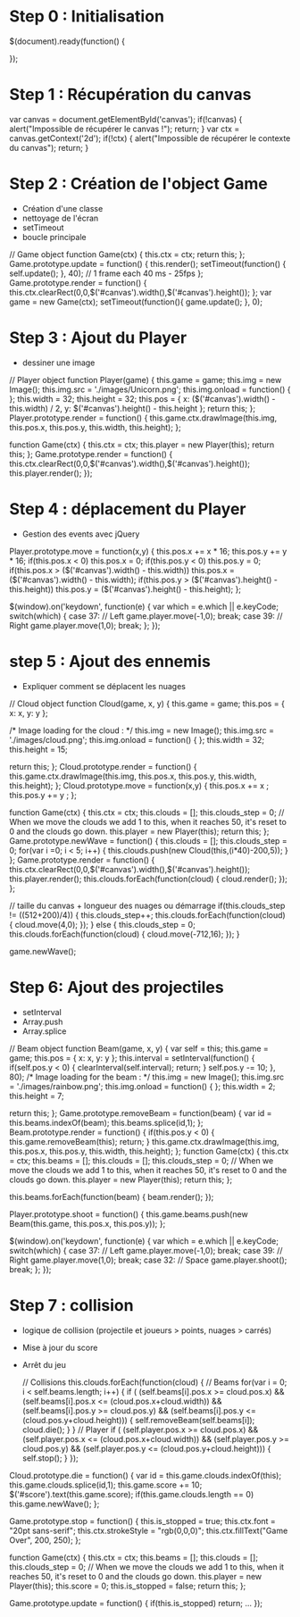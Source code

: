 # Step 0 : Initialisation

$(document).ready(function() {

});

# Step 1 : Récupération du canvas

  var canvas = document.getElementById('canvas');
  if(!canvas) {
    alert("Impossible de récupérer le canvas !");
    return;
  }
  var ctx = canvas.getContext('2d');
  if(!ctx) {
    alert("Impossible de récupérer le contexte du canvas");
    return;
  }

# Step 2 : Création de l'object Game

- Création d'une classe
- nettoyage de l'écran
- setTimeout
- boucle principale

// Game object
function Game(ctx) {
  this.ctx = ctx;
  return this;
};
Game.prototype.update = function() {
  this.render();
  setTimeout(function() {
    self.update();
  }, 40); // 1 frame each 40 ms - 25fps
};
Game.prototype.render = function() {
  this.ctx.clearRect(0,0,$('#canvas').width(),$('#canvas').height());
};
var game = new Game(ctx);
setTimeout(function(){
  game.update();
}, 0);

# Step 3 : Ajout du Player

- dessiner une image

// Player object
function Player(game) {
  this.game = game;
  this.img = new Image();
  this.img.src = './images/Unicorn.png';
  this.img.onload = function() {
  };
  this.width = 32;
  this.height = 32;
  this.pos = {
    x: ($('#canvas').width() - this.width) / 2,
    y: $('#canvas').height() - this.height
  };
  return this;
};
Player.prototype.render = function() {
  this.game.ctx.drawImage(this.img, this.pos.x, this.pos.y, this.width, this.height);
};

function Game(ctx) {
  this.ctx = ctx;
  this.player = new Player(this);
  return this;
};
Game.prototype.render = function() {
  this.ctx.clearRect(0,0,$('#canvas').width(),$('#canvas').height());
  this.player.render();
});

# Step 4 : déplacement du Player

- Gestion des events avec jQuery

Player.prototype.move = function(x,y) {
  this.pos.x += x * 16;
  this.pos.y += y * 16;
  if(this.pos.x < 0) this.pos.x = 0;
  if(this.pos.y < 0) this.pos.y = 0;
  if(this.pos.x > ($('#canvas').width() - this.width))
    this.pos.x = ($('#canvas').width() - this.width);
  if(this.pos.y > ($('#canvas').height() - this.height))
    this.pos.y = ($('#canvas').height() - this.height);
};

$(window).on('keydown', function(e) {
    var which = e.which || e.keyCode;
    switch(which) {
      case 37: // Left
        game.player.move(-1,0);
        break;
      case 39: // Right
        game.player.move(1,0);
        break;
    };
  });

# step 5 : Ajout des ennemis

- Expliquer comment se déplacent les nuages

// Cloud object
function Cloud(game, x, y) {
  this.game = game;
  this.pos = { x: x, y: y };

  /* Image loading for the cloud : */
  this.img = new Image();
  this.img.src = './images/cloud.png';
  this.img.onload = function() {
  };
  this.width = 32;
  this.height = 15;

  return this;
};
Cloud.prototype.render = function() {
  this.game.ctx.drawImage(this.img, this.pos.x, this.pos.y, this.width, this.height);
};
Cloud.prototype.move = function(x,y) {
  this.pos.x += x ;
  this.pos.y += y ;
};

function Game(ctx) {
  this.ctx = ctx;
  this.clouds = [];
  this.clouds_step = 0; // When we move the clouds we add 1 to this, when it reaches 50, it's reset to 0 and the clouds go down.
  this.player = new Player(this);
  return this;
};
Game.prototype.newWave = function() {
  this.clouds = [];
  this.clouds_step = 0;
  for(var i =0; i < 5; i++) {
    this.clouds.push(new Cloud(this,(i*40)-200,5));
  }
};
Game.prototype.render = function() {
  this.ctx.clearRect(0,0,$('#canvas').width(),$('#canvas').height());
  this.player.render();
  this.clouds.forEach(function(cloud) {
    cloud.render();
  });
};

// taille du canvas + longueur des nuages ou démarrage
if(this.clouds_step != ((512+200)/4))
  {
    this.clouds_step++;
    this.clouds.forEach(function(cloud) {
      cloud.move(4,0);
    });
  }
  else
  {
    this.clouds_step = 0;
    this.clouds.forEach(function(cloud) {
      cloud.move(-712,16);
    });
  }


game.newWave();

# Step 6: Ajout des projectiles

- setInterval
- Array.push
- Array.splice

// Beam object
function Beam(game, x, y) {
  var self = this;
  this.game = game;
  this.pos = { x: x, y: y };
  this.interval = setInterval(function() {
    if(self.pos.y < 0) {
      clearInterval(self.interval);
      return;
    }
    self.pos.y -= 10;
  }, 80);
  /* Image loading for the beam : */
  this.img = new Image();
  this.img.src = './images/rainbow.png';
  this.img.onload = function() {
  };
  this.width = 2;
  this.height = 7;

  return this;
};
Game.prototype.removeBeam = function(beam) {
  var id = this.beams.indexOf(beam);
  this.beams.splice(id,1);
};
Beam.prototype.render = function() {
  if(this.pos.y < 0)
  {
    this.game.removeBeam(this);
    return;
  }
  this.game.ctx.drawImage(this.img, this.pos.x, this.pos.y, this.width, this.height);
};
function Game(ctx) {
  this.ctx = ctx;
  this.beams = [];
  this.clouds = [];
  this.clouds_step = 0; // When we move the clouds we add 1 to this, when it reaches 50, it's reset to 0 and the clouds go down.
  this.player = new Player(this);
  return this;
};

  this.beams.forEach(function(beam) {
    beam.render();
  });

Player.prototype.shoot = function() {
  this.game.beams.push(new Beam(this.game, this.pos.x, this.pos.y));
};


$(window).on('keydown', function(e) {
    var which = e.which || e.keyCode;
    switch(which) {
      case 37: // Left
        game.player.move(-1,0);
        break;
      case 39: // Right
        game.player.move(1,0);
        break;
      case 32: // Space
        game.player.shoot();
        break;
    };
  });

# Step 7 : collision

- logique de collision (projectile et joueurs > points, nuages > carrés)
- Mise à jour du score
- Arrêt du jeu

  // Collisions
  this.clouds.forEach(function(cloud) {
    // Beams
    for(var i = 0; i < self.beams.length; i++) {
      if ( (self.beams[i].pos.x >= cloud.pos.x)
        && (self.beams[i].pos.x <= (cloud.pos.x+cloud.width))
        && (self.beams[i].pos.y >= cloud.pos.y)
        && (self.beams[i].pos.y <= (cloud.pos.y+cloud.height)))
      {
        self.removeBeam(self.beams[i]);
        cloud.die();
      }
    }
    // Player
    if ( (self.player.pos.x >= cloud.pos.x)
      && (self.player.pos.x <= (cloud.pos.x+cloud.width))
      && (self.player.pos.y >= cloud.pos.y)
      && (self.player.pos.y <= (cloud.pos.y+cloud.height))) {
      self.stop();
    }
  });


Cloud.prototype.die = function() {
  var id = this.game.clouds.indexOf(this);
  this.game.clouds.splice(id,1);
  this.game.score += 10;
  $('#score').text(this.game.score);
  if(this.game.clouds.length == 0) this.game.newWave();
};

Game.prototype.stop = function() {
  this.is_stopped = true;
  this.ctx.font = "20pt sans-serif";
  this.ctx.strokeStyle = "rgb(0,0,0)";
  this.ctx.fillText("Game Over", 200, 250);
};

function Game(ctx) {
  this.ctx = ctx;
  this.beams = [];
  this.clouds = [];
  this.clouds_step = 0; // When we move the clouds we add 1 to this, when it reaches 50, it's reset to 0 and the clouds go down.
  this.player = new Player(this);
  this.score = 0;
  this.is_stopped = false;
  return this;
};

Game.prototype.update = function() {
  if(this.is_stopped) return;
...
});

